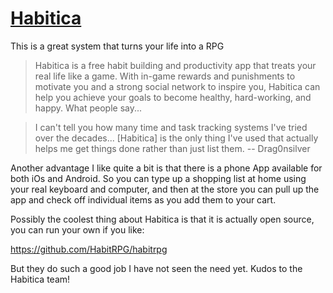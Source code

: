 # [Habitica](https://habitica.com/)

This is a great system that turns your life into a RPG

> Habitica is a free habit building and productivity app that treats your real life like a game. With in-game rewards and punishments to motivate you and a strong social network to inspire you, Habitica can help you achieve your goals to become healthy, hard-working, and happy.
What people say...

>    I can't tell you how many time and task tracking systems I've tried over the decades... [Habitica] is the only thing I've used that actually helps me get things done rather than just list them. -- Drag0nsilver

Another advantage I like quite a bit is that there is a phone App available for both iOs and Android.  So you can type up a shopping list at home using your real keyboard and computer, and then at the store you can pull up the app and check off individual items as you add them to your cart.

Possibly the coolest thing about Habitica is that it is actually open source, you can run your own if you like:

https://github.com/HabitRPG/habitrpg

But they do such a good job I have not seen the need yet.  Kudos to the Habitica team!